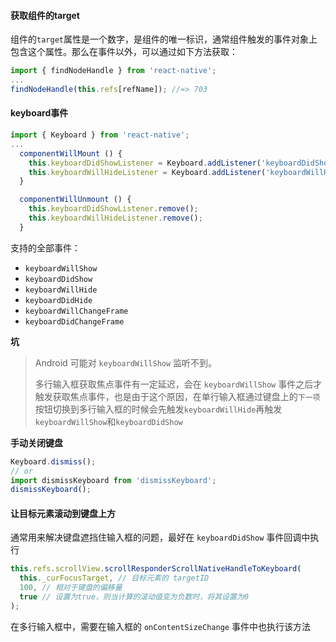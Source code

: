 #### 获取组件的target

组件的`target`属性是一个数字，是组件的唯一标识，通常组件触发的事件对象上包含这个属性。那么在事件以外，可以通过如下方法获取：

```js
import { findNodeHandle } from 'react-native';
...
findNodeHandle(this.refs[refName]); //=> 703
```



#### keyboard事件

```js
import { Keyboard } from 'react-native';
...
  componentWillMount () {
    this.keyboardDidShowListener = Keyboard.addListener('keyboardDidShow', this._keyboardDidShow);
    this.keyboardWillHideListener = Keyboard.addListener('keyboardWillHide', this._keyboardWillHide);
  }

  componentWillUnmount () {
    this.keyboardDidShowListener.remove();
    this.keyboardWillHideListener.remove();
  }
```

支持的全部事件：

- `keyboardWillShow` 
- `keyboardDidShow`
- `keyboardWillHide`
- `keyboardDidHide`
- `keyboardWillChangeFrame`
- `keyboardDidChangeFrame`

**坑**

> Android 可能对 `keyboardWillShow` 监听不到。
>
> 多行输入框获取焦点事件有一定延迟，会在 `keyboardWillShow` 事件之后才触发获取焦点事件，也是由于这个原因，在单行输入框通过键盘上的`下一项`按钮切换到多行输入框的时候会先触发`keyboardWillHide`再触发`keyboardWillShow`和`keyboardDidShow`

**手动关闭键盘**

```js
Keyboard.dismiss();
// or
import dismissKeyboard from 'dismissKeyboard';
dismissKeyboard();
```



#### 让目标元素滚动到键盘上方

通常用来解决键盘遮挡住输入框的问题，最好在 `keyboardDidShow` 事件回调中执行

```js
this.refs.scrollView.scrollResponderScrollNativeHandleToKeyboard(
  this._curFocusTarget, // 目标元素的 targetID
  100, // 相对于键盘的偏移量
  true // 设置为true，则当计算的滚动值变为负数时，将其设置为0
);
```

在多行输入框中，需要在输入框的 `onContentSizeChange` 事件中也执行该方法